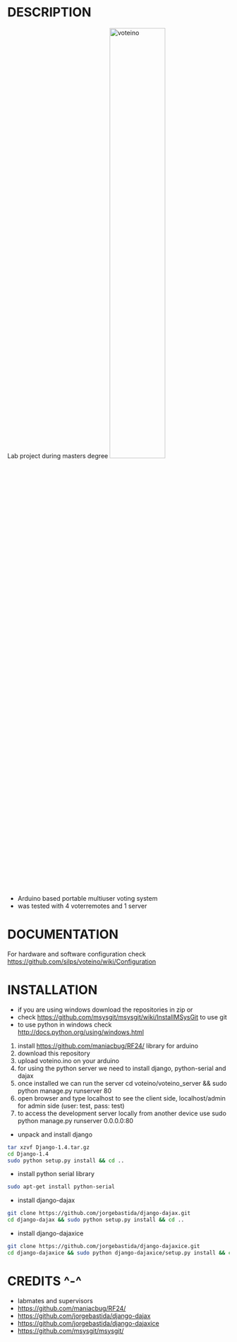 DESCRIPTION
===========
Lab project during masters degree
<img src="https://lh3.googleusercontent.com/J_2av7R-Mz8IiofyyfmqugvMVvBefm7BMVB8buKo75gKV049bfUAHR1X6X-0sTd926LYMO7Unt9gty9m0HQOH2S0VKtw2cL3ajzmw9BzAGVfKWkT57F4zLJM3Y1bH7aKvniHiE9Q7Gt3sgbEvU1WCaTOHFb7JSaLuPNQOgdTBA1iLswC-lst_WTBEX4NKHYiz1CvzI2zXWdrL-6_KNHWl1Jf_zZUgDdPPfYTJPaGV2_Ui2s9L565vLy-8w3fFwbtaX9i_5ILH7toFIXC1okxs9eJ4hIPcgq5DapG3tdK4nX2A3B3gYIAA0N_iJm3kv8OJYMdyP2EMXOFUD9TdqC93SyiYOE5sdwOjvH5ROEp3elusGsRUsUZTG4EDqSX2b-Tb7a6bmksuI-PZS-72erUVf05XtnQBJaakB323c68GlI9u0Z5Rgat9oS-9hdx4KzHWobNV7Hwd2cznlJKQ87RwfOk0rYbQw6FFCrbXqO0rU2YYQsGg8JA12MR5My2jFW4JOjqaLnEUAYwpdE4qha3Kd5NIs_2_9yBzDTVaDNlJEManJIhvEU_KZwBYDDP4q-E80MPuuq7vPaOwmXwId2yGBqL2_2gsnXKUgz06hzI=w936-h702-no" alt="voteino" width="50%">

* Arduino based portable multiuser voting system
* was tested with 4 voterremotes and 1 server

DOCUMENTATION
=============

For hardware and software configuration check https://github.com/silps/voteino/wiki/Configuration

INSTALLATION
============

* if you are using windows download the repositories in zip or 
* check https://github.com/msysgit/msysgit/wiki/InstallMSysGit to use git
* to use python in windows check http://docs.python.org/using/windows.html

1. install https://github.com/maniacbug/RF24/ library for arduino
2. download this repository
3. upload voteino.ino on your arduino
4. for using the python server we need to install django, python-serial and dajax
5. once installed we can run the server
cd voteino/voteino_server && sudo python manage.py runserver 80
6. open browser and type localhost to see the client side, localhost/admin for admin side (user: test, pass: test)
7. to access the development server locally from another device use sudo python manage.py runserver 0.0.0.0:80

* unpack and install django
```bash
tar xzvf Django-1.4.tar.gz
cd Django-1.4
sudo python setup.py install && cd ..
```
* install python serial library
```bash
sudo apt-get install python-serial
```
* install django-dajax
```bash
git clone https://github.com/jorgebastida/django-dajax.git
cd django-dajax && sudo python setup.py install && cd ..
```
* install django-dajaxice
```bash
git clone https://github.com/jorgebastida/django-dajaxice.git
cd django-dajaxice && sudo python django-dajaxice/setup.py install && cd ..
```

CREDITS ^-^
===========

* labmates and supervisors
* https://github.com/maniacbug/RF24/
* https://github.com/jorgebastida/django-dajax
* https://github.com/jorgebastida/django-dajaxice
* https://github.com/msysgit/msysgit/
